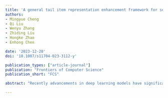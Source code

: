 ```yaml
---
title: 'A general tail item representation enhancement framework for sequential recommendation'
authors:
- Mingyue Cheng
- Qi Liu
- Wenyu Zhang
- Zhiding Liu
- Hongke Zhao
- Enhong Chen 

date: '2023-12-28'
doi: '10.1007/s11704-023-3112-y'

publication_types: ["article-journal"]
publication: "Frontiers of Computer Science"
publication_short: "FCS"

abstract: "Recently advancements in deep learning models have significantly facilitated the development of sequential recommender systems (SRS). However, the current deep model structures are limited in their ability to learn high-quality embeddings with insufficient data. Meanwhile, highly skewed long-tail distribution is very common in recommender systems. Therefore, in this paper, we focus on enhancing the representation of tail items to improve sequential recommendation performance. Through empirical studies on benchmarks, we surprisingly observe that both the ranking performance and training procedure are greatly hindered by the poorly optimized tail item embeddings. To address this issue, we propose a sequential recommendation framework named TailRec that enables contextual information of tail item well-leveraged and greatly improves its corresponding representation. Given the characteristics of the sequential recommendation task, the surrounding interaction records of each tail item are regarded as contextual information without leveraging any additional side information. This approach allows for the mining of contextual information from cross-sequence behaviors to boost the performance of sequential recommendations. Such a light contextual filtering component is plug-and-play for a series of SRS models. To verify the effectiveness of the proposed TailRec, we conduct extensive experiments over several popular benchmark recommenders. The experimental results demonstrate that TailRec can greatly improve the recommendation results and speed up the training process. The codes of our methods have been available."

---
```

